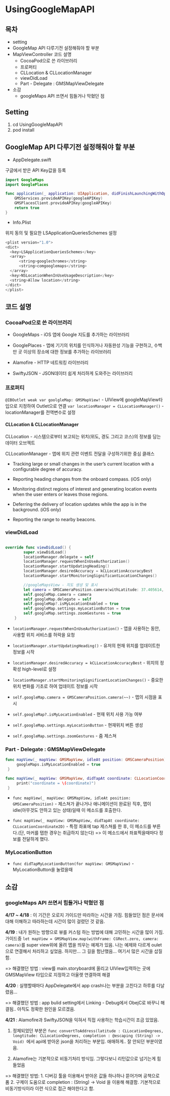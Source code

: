# UsingGoogleMapAPI

## 목차
- setting
- GoogleMap API 다루기전 설정해줘야 할 부분
- MapViewController 코드 설명
  - CocoaPod으로 쓴 라이브러리
  - 프로퍼티
  - CLLocation & CLLocationManager
  - viewDidLoad
  - Part - Delegate : GMSMapViewDelegate
- 소감
  - googleMaps API 쓰면서 힘들거나 막혔던 점



## Setting
1. cd UsingGoogleMapAPI
2. pod install

## GoogleMap API 다루기전 설정해줘야 할 부분

- AppDelegate.swift

구글에서 받은 API Key값을 등록

```Swift
import GoogleMaps
import GooglePlaces

func application(_ application: UIApplication, didFinishLaunchingWithOptions launchOptions: [UIApplicationLaunchOptionsKey: Any]?) -> Bool {
    GMSServices.provideAPIKey(googleAPIKey)
    GMSPlacesClient.provideAPIKey(googleAPIKey)
    return true
}
```

- Info.Plist

위치 동의 및 필요한 LSApplicationQueriesSchemes 설정

```Swift
<plist version="1.0">
<dict>
  <key>LSApplicationQueriesSchemes</key>
  <array>
      <string>googlechromes</string>
      <string>comgooglemaps</string>
  </array>
  <key>NSLocationWhenInUseUsageDescription</key>
  <string>Allow location</string>
</dict>
</plist>
```
## 코드 설명
### CocoaPod으로 쓴 라이브러리
- GoogleMaps - iOS 앱에 Google 지도를 추가하는 라이브러리

- GooglePlaces - 앱에 기기의 위치를 인식하거나 자동완성 기능을 구현하고, 수백만 곳 이상의 장소에 대한 정보를 추가하는 라이브러리

- Alamofire -  HTTP 네트워킹 라이브러리
- SwiftyJSON - JSON데이터 쉽게 처리하게 도와주는 라이브러리

### 프로퍼티
`@IBOutlet weak var goolgleMap: GMSMapView!` - UIView에 googleMapView타입으로 지정하여 Outlet으로 연결
`var locationManager = CLLocationManager()` - locationManager를 전역변수로 설정

#### CLLocation & CLLocationManager
CLLocation - 시스템으로부터 보고되는 위치(위도, 경도 그리고 코스)의 정보를 담는 데이터 오브젝트

CLLocationManager - 앱에 위치 관련 이벤트 전달을 구성하기위한 중심 클래스

 - Tracking large or small changes in the user’s current location with a configurable degree of accuracy.

 - Reporting heading changes from the onboard compass. (iOS only)

 - Monitoring distinct regions of interest and generating location events when the user enters or leaves those regions.

 - Deferring the delivery of location updates while the app is in the background. (iOS only)

 - Reporting the range to nearby beacons.

### viewDidLoad
```swift

override func viewDidLoad() {
        super.viewDidLoad()
        locationManager.delegate = self
        locationManager.requestWhenInUseAuthorization()
        locationManager.startUpdatingHeading()
        locationManager.desiredAccuracy = kCLLocationAccuracyBest
        locationManager.startMonitoringSignificantLocationChanges()

        //googleMapsView - 지도 생성 및 표시
        let camera = GMSCameraPosition.camera(withLatitude: 37.405614, longitude: 127.106064, zoom: 15.0)
        self.googleMap.camera = camera
        self.googleMap.delegate = self
        self.googleMap?.isMyLocationEnabled = true
        self.googleMap.settings.myLocationButton = true
        self.googleMap.settings.zoomGestures = true
    }
```

 - `locationManager.requestWhenInUseAuthorization()` - 앱을 사용하는 동안, 사용할 위치 서비스를 허락을 요청
 - `locationManager.startUpdatingHeading()` - 유저의 현재 위치를 업데이트한 정보를 시작
 - `locationManager.desiredAccuracy = kCLLocationAccuracyBest` - 위치의 정확성 high-level로 설정
 - `locationManager.startMonitoringSignificantLocationChanges()` - 중요한 위치 변화를 기초로 하여 업데이트 정보를 시작

 - `self.googleMap.camera = GMSCameraPosition.camera(~~)` - 맵의 시점을 표시
 - `self.googleMap?.isMyLocationEnabled` - 현재 위치 사용 가능 여부
 - `self.googleMap.settings.myLocationButton` - 현재위치 버튼 생성
 - `self.googleMap.settings.zoomGestures` - 줌 제스쳐

### Part - Delegate : GMSMapViewDelegate
```Swift
func mapView(_ mapView: GMSMapView, idleAt position: GMSCameraPosition) {
     googleMaps.isMyLocationEnabled = true
 }

func mapView(_ mapView: GMSMapView, didTapAt coordinate: CLLocationCoordinate2D) {
     print("coordinate = \(coordinate)")
 }
```

 -  `func mapView(_ mapView: GMSMapView, idleAt position: GMSCameraPosition)` - 제스쳐가 끝나거나 애니메이션이 완료된 직후, 맵이 idle(아무것도 안하고 있는 상태)일때 이 메소드를 호출한다.

- `func mapView(_ mapView: GMSMapView, didTapAt coordinate: CLLocationCoordinate2D)` - 특정 좌표에 tap 제스쳐를 한 후, 이 메소드를 부른다.(단, 마커를 탭한 경우는 취급하지 않는다) => 이 메소드에서 좌표찍을때마다 정보를 전달하게 했다.

### MyLocationButton
- `func didTapMyLocationButton(for mapView: GMSMapView)` - MyLocationButton을 눌렀을때


## 소감
### googleMaps API 쓰면서 힘들거나 막혔던 점
**4/17 ~ 4/18** : 이 기간은 오로지 가이드만 따라하는 시간을 가짐. 힘들었던 점은 문서에 대해 이해하고 따라하는데 시간이 많이 걸렸던 것 같음.

**4/19** : 내가 원하는 방향으로 뷰를 커스텀 하는 방법에 대해 고민하는 시간을 많이 가짐. 가이드중 `let mapView = GMSMapView.map(withFrame: CGRect.zero, camera: camera)`를 super view위에 올려 맵을 띄우는 예제가 있음. 나는 예제와 다르게 oulet으로 연결해서 처리하고 싶었음. 하지만... 그 길을 험난했음... 여기서 많은 시간을 삽질함.

=> 해결했던 방법 : view를 main.storyboard에 올리고 UIView입력하는 곳에 GMSMapView 타입으로 지정하고 아울렛 연결하여 해결

**4/20** : 실행할때마다 AppDelegate에서 app crash나는 부분을 고친다고 하루를 다날렸음...

=> 해결했던 방법 : app bulid setting에서 Linking - Debug에서 ObejC로 바꾸니 해결됨.. 아직도 정확한 원인을 모르겠음.

**4/21** : Alamofire과 SwiftyJSON을 익혀서 직접 사용하는 학습시간이 조금 있었음.
1. 정체되었던 부분은 `func convertToAddress(latitude : CLLocationDegrees, longtitude: CLLocationDegrees, completion : @escaping (String) -> Void) `에서 api에 받아온 json을 처리하는 부분임. 애매하게.. 잘 안되던 부분이였음.

2. Alamofire는 기본적으로 비동기처리 방식임. 그렇다보니 리턴값으로 넘기는게 힘들었음

=> 해결했던 방법: 1. 디버깅 툴을 이용해서 받아온 값들 하나하나 뜯어가며 공책으로 품 2. 구제이 도움으로 completion : (String) -> Void 을 이용해 해결함. 기본적으로 비동기방식이라 이런 식으로 접근 해야한다고 함.
